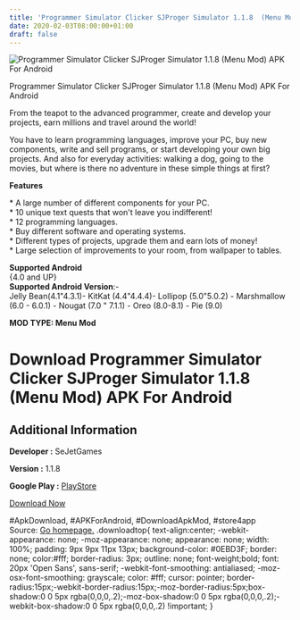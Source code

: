 ```yaml
---
title: 'Programmer Simulator Clicker SJProger Simulator 1.1.8  (Menu Mod) APK For Android'
date: 2020-02-03T08:00:00+01:00
draft: false
---
```


![Programmer Simulator Clicker SJProger Simulator 1.1.8  (Menu Mod) APK For Android](https://i2.wp.com/apkhome.net/wp-content/uploads/2020/02/Programmer-Simulator-Clicker-SJProger-Simulator-1.1.8--Menu-Mod.png "Programmer Simulator Clicker SJProger Simulator 1.1.8  (Menu Mod) APK For Android")

  

Programmer Simulator Clicker SJProger Simulator 1.1.8  (Menu Mod) APK For Android

From the teapot to the advanced programmer, create and develop your projects, earn millions and travel around the world!

You have to learn programming languages, improve your PC, buy new components, write and sell programs, or start developing your own big projects. And also for everyday activities: walking a dog, going to the movies, but where is there no adventure in these simple things at first?

**Features**

\* A large number of different components for your PC.  
\* 10 unique text quests that won't leave you indifferent!  
\* 12 programming languages.  
\* Buy different software and operating systems.  
\* Different types of projects, upgrade them and earn lots of money!  
\* Large selection of improvements to your room, from wallpaper to tables.

**Supported Android**  
{4.0 and UP}  
**Supported Android Version**:-  
Jelly Bean(4.1"4.3.1)- KitKat (4.4"4.4.4)- Lollipop (5.0"5.0.2) - Marshmallow (6.0 - 6.0.1) - Nougat (7.0 " 7.1.1) - Oreo (8.0-8.1) - Pie (9.0)

**MOD TYPE: Menu Mod**

Download Programmer Simulator Clicker SJProger Simulator 1.1.8  (Menu Mod) APK For Android
==============================================================================================

Additional Information
----------------------

**Developer :** SeJetGames

**Version :** 1.1.8

**Google Play :** [PlayStore](https://play.google.com/store/apps/details?id=ru.SeJetGames.SJProgerSimulator)

  

[Download Now](https://store4app.co/post/programmer-simulator-clicker-sjproger-simulator-1-1-8-od-menu-mod-apk-for-android_1580568370)

  
#ApkDownload, #APKForAndroid, #DownloadApkMod, #store4app  
Source: [Go homepage.](https://store4app.co/post/programmer-simulator-clicker-sjproger-simulator-1-1-8-od-menu-mod-apk-for-android_1580568370) .downloadtop{ text-align:center; -webkit-appearance: none; -moz-appearance: none; appearance: none; width: 100%; padding: 9px 9px 11px 13px; background-color: #0EBD3F; border: none; color:#fff; border-radius: 3px; outline: none; font-weight;bold; font: 20px 'Open Sans', sans-serif; -webkit-font-smoothing: antialiased; -moz-osx-font-smoothing: grayscale; color: #fff; cursor: pointer; border-radius:15px;-webkit-border-radius:15px;-moz-border-radius:5px;box-shadow:0 0 5px rgba(0,0,0,.2);-moz-box-shadow:0 0 5px rgba(0,0,0,.2);-webkit-box-shadow:0 0 5px rgba(0,0,0,.2) !important; }